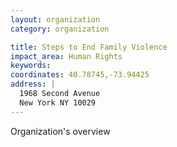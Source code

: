 ```yaml
---
layout: organization
category: organization

title: Steps to End Family Violence
impact_area: Human Rights
keywords: 
coordinates: 40.78745,-73.94425
address: |
  1968 Second Avenue
  New York NY 10029
---
```

Organization's overview
